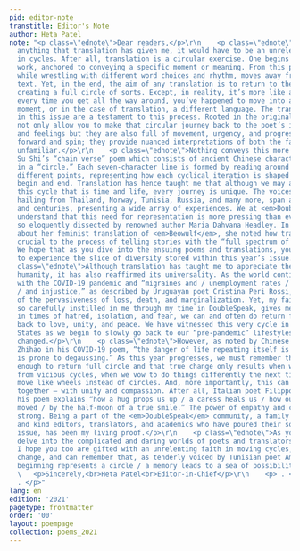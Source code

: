 ```yaml
---
pid: editor-note
transtitle: Editor's Note
author: Heta Patel
note: "<p class=\"ednote\">Dear readers,</p>\r\n    <p class=\"ednote\">If there is
  anything that translation has given me, it would have to be an unrelenting faith
  in cycles. After all, translation is a circular exercise. One begins with the original
  work, anchored to conveying a specific moment or meaning. From this point, the translator,
  while wrestling with different word choices and rhythm, moves away from the primary
  text. Yet, in the end, the aim of any translation is to return to the starting material,
  creating a full circle of sorts. Except, in reality, it’s more like a wheel since
  every time you get all the way around, you’ve happened to move into a different
  moment, or in the case of translation, a different language. The translations encompassed
  in this issue are a testament to this process. Rooted in the original texts, they
  not only allow you to make that circular journey back to the poet’s initial thoughts
  and feelings but they are also full of movement, urgency, and progress. They rotate
  forward and spin; they provide nuanced interpretations of both the familiar and
  unfamiliar.</p>\r\n    <p class=\"ednote\">Nothing conveys this more literally than
  Su Shi’s “chain verse” poem which consists of ancient Chinese characters arranged
  in a “circle.” Each seven-character line is formed by reading around the ring at
  different points, representing how each cyclical iteration is shaped by where you
  begin and end. Translation has hence taught me that although we may all travel on
  this cycle that is time and life, every journey is unique. The voices in this issue,
  hailing from Thailand, Norway, Tunisia, Russia, and many more, span across continents
  and centuries, presenting a wide array of experiences. We at <em>DoubleSpeak</em>
  understand that this need for representation is more pressing than ever, a notion
  so eloquently dissected by renowned author Maria Dahvana Headley. In our interview
  about her feminist translation of <em>Beowulf</em>, she noted how translation is
  crucial to the process of telling stories with the “full spectrum of humanity.”
  We hope that as you dive into the ensuing poems and translations, you too are able
  to experience the slice of diversity stored within this year’s issue.</p> \r\n    <p
  class=\"ednote\">Although translation has taught me to appreciate the nuances of
  humanity, it has also reaffirmed its universality. As the world continues to battle
  with the COVID-19 pandemic and “migraines and / unemployment rates / worldwide turmoil
  / and injustice,” as described by Uruguayan poet Cristina Peri Rossi, I am reminded
  of the pervasiveness of loss, death, and marginalization. Yet, my faith in cycles,
  so carefully instilled in me through my time in DoubleSpeak, gives me hope that
  in times of hatred, isolation, and fear, we can and often do return full circle
  back to love, unity, and peace. We have witnessed this very cycle in the United
  States as we begin to slowly go back to our “pre-pandemic” lifestyles albeit forever
  changed.</p>\r\n    <p class=\"ednote\">However, as noted by Chinese poet Zhang
  Zhihao in his COVID-19 poem, “the danger of life repeating itself is that memory
  is prone to degaussing.” As this year progresses, we must remember that it is not
  enough to return full circle and that true change only results when we break away
  from vicious cycles, when we vow to do things differently the next time, when we
  move like wheels instead of circles. And, more importantly, this can only be achieved
  together — with unity and compassion. After all, Italian poet Filippo Vignali in
  his poem explains “how a hug props us up / a caress heals us / how our tides are
  moved / by the half-moon of a true smile.” The power of empathy and connection is
  strong. Being a part of the <em>DoubleSpeak</em> community, a family of brilliant
  and kind editors, translators, and academics who have poured their souls into this
  issue, has been my living proof.</p>\r\n    <p class=\"ednote\">As you, dear reader,
  delve into the complicated and daring worlds of poets and translators from all over,
  I hope you too are gifted with an unrelenting faith in moving cycles, in harmonious
  change, and can remember that, as tenderly voiced by Tunisian poet Amina Saïd, “each
  beginning represents a circle / a memory leads to a sea of possibilities.”</p>\r\n
  \   <p>Sincerely,<br>Heta Patel<br>Editor-in-Chief</p>\r\n    <p> . </p>\r\n    <p>
  . </p>"
lang: en
edition: '2021'
pagetype: frontmatter
order: '00'
layout: poempage
collection: poems_2021
---
```

